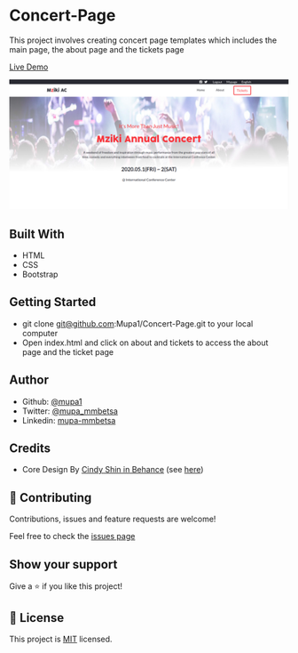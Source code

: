 # Concert-Page
This project involves creating concert page templates which includes the main page, the about page and the tickets page

[Live Demo](https://mupa1.github.io/Concert-Page/)

![screenshot](./assets/images/screenshot.png)

## Built With

- HTML
- CSS
- Bootstrap

## Getting Started

- git clone git@github.com:Mupa1/Concert-Page.git to your local computer
- Open index.html and click on about and tickets to access the about page and the ticket page

## Author

- Github: [@mupa1](https://github.com/Mupa1)
- Twitter: [@mupa_mmbetsa](https://twitter.com/mupa_mmbetsa)
- Linkedin: [mupa-mmbetsa](https://www.linkedin.com/in/mupa-mmbetsa)

## Credits 
- Core Design By [Cindy Shin in Behance](https://www.behance.net/adagio07) (see [here](https://www.behance.net/gallery/29845175/CC-Global-Summit-2015))

## 🤝 Contributing

Contributions, issues and feature requests are welcome!

Feel free to check the [issues page](https://github.com/Mupa1/Concert-Page/issues)

## Show your support

Give a ⭐️ if you like this project!

## 📝 License

This project is [MIT](lic.url) licensed.
